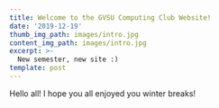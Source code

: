 ```yaml
---
title: Welcome to the GVSU Computing Club Website!
date: '2019-12-19'
thumb_img_path: images/intro.jpg
content_img_path: images/intro.jpg
excerpt: >-
  New semester, new site :)
template: post
---
```


Hello all! I hope you all enjoyed you winter breaks!